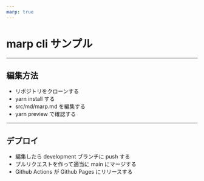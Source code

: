 ```yaml
---
marp: true
---
```


# marp cli サンプル

---

## 編集方法

* リポジトリをクローンする
* yarn install する
* src/md/marp.md を編集する
* yarn preview で確認する

---

## デプロイ

* 編集したら development ブランチに push する
* プルリクエストを作って適当に main にマージする
* Github Actions が Github Pages にリリースする

